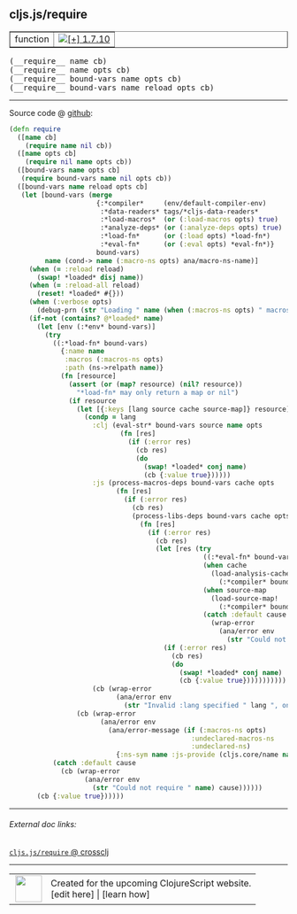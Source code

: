 ## cljs.js/require



 <table border="1">
<tr>
<td>function</td>
<td><a href="https://github.com/cljsinfo/cljs-api-docs/tree/1.7.10"><img valign="middle" alt="[+] 1.7.10" title="Added in 1.7.10" src="https://img.shields.io/badge/+-1.7.10-lightgrey.svg"></a> </td>
</tr>
</table>


 <samp>
(__require__ name cb)<br>
</samp>
 <samp>
(__require__ name opts cb)<br>
</samp>
 <samp>
(__require__ bound-vars name opts cb)<br>
</samp>
 <samp>
(__require__ bound-vars name reload opts cb)<br>
</samp>

---







Source code @ [github](https://github.com/clojure/clojurescript/blob/r1.7.170/src/main/cljs/cljs/js.cljs#L204-L285):

```clj
(defn require
  ([name cb]
    (require name nil cb))
  ([name opts cb]
    (require nil name opts cb))
  ([bound-vars name opts cb]
   (require bound-vars name nil opts cb))
  ([bound-vars name reload opts cb]
   (let [bound-vars (merge
                      {:*compiler*     (env/default-compiler-env)
                       :*data-readers* tags/*cljs-data-readers*
                       :*load-macros*  (or (:load-macros opts) true)
                       :*analyze-deps* (or (:analyze-deps opts) true)
                       :*load-fn*      (or (:load opts) *load-fn*)
                       :*eval-fn*      (or (:eval opts) *eval-fn*)}
                      bound-vars)
         name (cond-> name (:macro-ns opts) ana/macro-ns-name)]
     (when (= :reload reload)
       (swap! *loaded* disj name))
     (when (= :reload-all reload)
       (reset! *loaded* #{}))
     (when (:verbose opts)
       (debug-prn (str "Loading " name (when (:macros-ns opts) " macros") " namespace")))
     (if-not (contains? @*loaded* name)
       (let [env (:*env* bound-vars)]
         (try
           ((:*load-fn* bound-vars)
             {:name name
              :macros (:macros-ns opts)
              :path (ns->relpath name)}
             (fn [resource]
               (assert (or (map? resource) (nil? resource))
                 "*load-fn* may only return a map or nil")
               (if resource
                 (let [{:keys [lang source cache source-map]} resource]
                   (condp = lang
                     :clj (eval-str* bound-vars source name opts
                            (fn [res]
                              (if (:error res)
                                (cb res)
                                (do
                                  (swap! *loaded* conj name)
                                  (cb {:value true})))))
                     :js (process-macros-deps bound-vars cache opts
                           (fn [res]
                             (if (:error res)
                               (cb res)
                               (process-libs-deps bound-vars cache opts
                                 (fn [res]
                                   (if (:error res)
                                     (cb res)
                                     (let [res (try
                                                 ((:*eval-fn* bound-vars) resource)
                                                 (when cache
                                                   (load-analysis-cache!
                                                     (:*compiler* bound-vars) name cache))
                                                 (when source-map
                                                   (load-source-map!
                                                     (:*compiler* bound-vars) name source-map))
                                                 (catch :default cause
                                                   (wrap-error
                                                     (ana/error env
                                                       (str "Could not require " name) cause))))]
                                       (if (:error res)
                                         (cb res)
                                         (do
                                           (swap! *loaded* conj name)
                                           (cb {:value true}))))))))))
                     (cb (wrap-error
                           (ana/error env
                             (str "Invalid :lang specified " lang ", only :clj or :js allowed"))))))
                 (cb (wrap-error
                       (ana/error env
                         (ana/error-message (if (:macros-ns opts)
                                              :undeclared-macros-ns
                                              :undeclared-ns)
                           {:ns-sym name :js-provide (cljs.core/name name)})))))))
           (catch :default cause
             (cb (wrap-error
                   (ana/error env
                     (str "Could not require " name) cause))))))
       (cb {:value true})))))
```

<!--
Repo - tag - source tree - lines:

 <pre>
clojurescript @ r1.7.170
└── src
    └── main
        └── cljs
            └── cljs
                └── <ins>[js.cljs:204-285](https://github.com/clojure/clojurescript/blob/r1.7.170/src/main/cljs/cljs/js.cljs#L204-L285)</ins>
</pre>

-->

---



###### External doc links:

[`cljs.js/require` @ crossclj](http://crossclj.info/fun/cljs.js.cljs/require.html)<br>

---

 <table>
<tr><td>
<img valign="middle" align="right" width="48px" src="http://i.imgur.com/Hi20huC.png">
</td><td>
Created for the upcoming ClojureScript website.<br>
[edit here] | [learn how]
</td></tr></table>

[edit here]:https://github.com/cljsinfo/cljs-api-docs/blob/master/cljsdoc/cljs.js/require.cljsdoc
[learn how]:https://github.com/cljsinfo/cljs-api-docs/wiki/cljsdoc-files

<!--

This information was too distracting to show to readers, but I'll leave it
commented here since it is helpful to:

- pretty-print the data used to generate this document
- and show how to retrieve that data



The API data for this symbol:

```clj
{:ns "cljs.js",
 :name "require",
 :type "function",
 :signature ["[name cb]"
             "[name opts cb]"
             "[bound-vars name opts cb]"
             "[bound-vars name reload opts cb]"],
 :source {:code "(defn require\n  ([name cb]\n    (require name nil cb))\n  ([name opts cb]\n    (require nil name opts cb))\n  ([bound-vars name opts cb]\n   (require bound-vars name nil opts cb))\n  ([bound-vars name reload opts cb]\n   (let [bound-vars (merge\n                      {:*compiler*     (env/default-compiler-env)\n                       :*data-readers* tags/*cljs-data-readers*\n                       :*load-macros*  (or (:load-macros opts) true)\n                       :*analyze-deps* (or (:analyze-deps opts) true)\n                       :*load-fn*      (or (:load opts) *load-fn*)\n                       :*eval-fn*      (or (:eval opts) *eval-fn*)}\n                      bound-vars)\n         name (cond-> name (:macro-ns opts) ana/macro-ns-name)]\n     (when (= :reload reload)\n       (swap! *loaded* disj name))\n     (when (= :reload-all reload)\n       (reset! *loaded* #{}))\n     (when (:verbose opts)\n       (debug-prn (str \"Loading \" name (when (:macros-ns opts) \" macros\") \" namespace\")))\n     (if-not (contains? @*loaded* name)\n       (let [env (:*env* bound-vars)]\n         (try\n           ((:*load-fn* bound-vars)\n             {:name name\n              :macros (:macros-ns opts)\n              :path (ns->relpath name)}\n             (fn [resource]\n               (assert (or (map? resource) (nil? resource))\n                 \"*load-fn* may only return a map or nil\")\n               (if resource\n                 (let [{:keys [lang source cache source-map]} resource]\n                   (condp = lang\n                     :clj (eval-str* bound-vars source name opts\n                            (fn [res]\n                              (if (:error res)\n                                (cb res)\n                                (do\n                                  (swap! *loaded* conj name)\n                                  (cb {:value true})))))\n                     :js (process-macros-deps bound-vars cache opts\n                           (fn [res]\n                             (if (:error res)\n                               (cb res)\n                               (process-libs-deps bound-vars cache opts\n                                 (fn [res]\n                                   (if (:error res)\n                                     (cb res)\n                                     (let [res (try\n                                                 ((:*eval-fn* bound-vars) resource)\n                                                 (when cache\n                                                   (load-analysis-cache!\n                                                     (:*compiler* bound-vars) name cache))\n                                                 (when source-map\n                                                   (load-source-map!\n                                                     (:*compiler* bound-vars) name source-map))\n                                                 (catch :default cause\n                                                   (wrap-error\n                                                     (ana/error env\n                                                       (str \"Could not require \" name) cause))))]\n                                       (if (:error res)\n                                         (cb res)\n                                         (do\n                                           (swap! *loaded* conj name)\n                                           (cb {:value true}))))))))))\n                     (cb (wrap-error\n                           (ana/error env\n                             (str \"Invalid :lang specified \" lang \", only :clj or :js allowed\"))))))\n                 (cb (wrap-error\n                       (ana/error env\n                         (ana/error-message (if (:macros-ns opts)\n                                              :undeclared-macros-ns\n                                              :undeclared-ns)\n                           {:ns-sym name :js-provide (cljs.core/name name)})))))))\n           (catch :default cause\n             (cb (wrap-error\n                   (ana/error env\n                     (str \"Could not require \" name) cause))))))\n       (cb {:value true})))))",
          :title "Source code",
          :repo "clojurescript",
          :tag "r1.7.170",
          :filename "src/main/cljs/cljs/js.cljs",
          :lines [204 285]},
 :full-name "cljs.js/require",
 :full-name-encode "cljs.js/require",
 :history [["+" "1.7.10"]]}

```

Retrieve the API data for this symbol:

```clj
;; from Clojure REPL
(require '[clojure.edn :as edn])
(-> (slurp "https://raw.githubusercontent.com/cljsinfo/cljs-api-docs/catalog/cljs-api.edn")
    (edn/read-string)
    (get-in [:symbols "cljs.js/require"]))
```

-->
